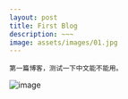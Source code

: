 ```yaml
---
layout: post
title: First Blog
description: ~~~
image: assets/images/01.jpg
---
```

	第一篇博客，测试一下中文能不能用。

![image](https://xdcq.github.io/assets/images/test.png)
